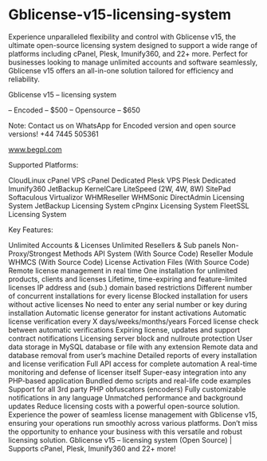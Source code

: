 # Gblicense-v15-licensing-system


Experience unparalleled flexibility and control with Gblicense v15, the ultimate open-source licensing system designed to support a wide range of platforms including cPanel, Plesk, Imunify360, and 22+ more. Perfect for businesses looking to manage unlimited accounts and software seamlessly, Gblicense v15 offers an all-in-one solution tailored for efficiency and reliability.

Gblicense v15 – licensing system

– Encoded – $500
– Opensource – $650

Note: Contact us on WhatsApp for Encoded version and open source versions! +44 7445 505361

www.begpl.com

Supported Platforms:

CloudLinux
cPanel VPS
cPanel Dedicated
Plesk VPS
Plesk Dedicated
Imunify360
JetBackup
KernelCare
LiteSpeed (2W, 4W, 8W)
SitePad
Softaculous
Virtualizor
WHMReseller
WHMSonic
DirectAdmin Licensing System
JetBackup Licensing System
cPnginx Licensing System
FleetSSL Licensing System


Key Features:

Unlimited Accounts & Licenses
Unlimited Resellers & Sub panels
Non-Proxy/Strongest Methods
API System (With Source Code)
Reseller Module WHMCS (With Source Code)
License Activation Files (With Source Code)
Remote license management in real time
One installation for unlimited products, clients and licenses
Lifetime, time-expiring and feature-limited licenses
IP address and (sub.) domain based restrictions
Different number of concurrent installations for every license
Blocked installation for users without active licenses
No need to enter any serial number or key during installation
Automatic license generator for instant activations
Automatic license verification every X days/weeks/months/years
Forced license check between automatic verifications
Expiring license, updates and support contract notifications
Licensing server block and nullroute protection
User data storage in MySQL database or file with any extension
Remote data and database removal from user’s machine
Detailed reports of every installation and license verification
Full API access for complete automation
A real-time monitoring and defense of licenser itself
Super-easy integration into any PHP-based application
Bundled demo scripts and real-life code examples
Support for all 3rd party PHP obfuscators (encoders)
Fully customizable notifications in any language
Unmatched performance and background updates
Reduce licensing costs with a powerful open-source solution.
Experience the power of seamless license management with Gblicense v15, ensuring your operations run smoothly across various platforms. Don’t miss the opportunity to enhance your business with this versatile and robust licensing solution.
Gblicense v15 – licensing system (Open Source) | Supports cPanel, Plesk, Imunify360 and 22+ more!
